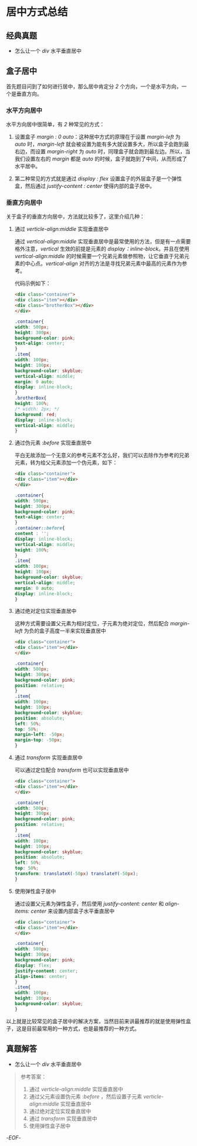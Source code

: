 # 居中方式总结

## 经典真题

- 怎么让一个 *div* 水平垂直居中

## 盒子居中

首先题目问到了如何进行居中，那么居中肯定分 *2* 个方向，一个是水平方向，一个是垂直方向。

### 水平方向居中

水平方向居中很简单，有 *2* 种常见的方式：

1. 设置盒子 *margin : 0 auto*：这种居中方式的原理在于设置 *margin-left* 为 *auto* 时，*margin-left* 就会被设置为能有多大就设置多大，所以盒子会跑到最右边，而设置 *margin-right* 为 *auto* 时，同理盒子就会跑到最左边。所以，当我们设置左右的 *margin* 都是 *auto* 的时候，盒子就跑到了中间，从而形成了水平居中。

2. 第二种常见的方式就是通过 *display : flex* 设置盒子的外层盒子是一个弹性盒，然后通过 *justify-content : center* 使得内部的盒子居中。

### 垂直方向居中

关于盒子的垂直方向居中，方法就比较多了，这里介绍几种：

1. 通过 *verticle-align:middle* 实现垂直居中

    通过 *vertical-align:middle* 实现垂直居中是最常使用的方法，但是有一点需要格外注意，*vertical* 生效的前提是元素的 *display：inline-block*。并且在使用 *vertical-align:middle* 的时候需要一个兄弟元素做参照物，让它垂直于兄弟元素的中心点。*vertical-align* 对齐的方法是寻找兄弟元素中最高的元素作为参考。

    代码示例如下：

    ```html
    <div class="container">
    <div class="item"></div>
    <div class="brotherBox"></div>
    </div>
    ```

    ```css
    .container{
    width: 500px;
    height: 300px;
    background-color: pink;
    text-align: center;
    }
    .item{
    width: 100px;
    height: 100px;
    background-color: skyblue;
    vertical-align: middle;
    margin: 0 auto;
    display: inline-block;
    }
    .brotherBox{
    height: 100%;
    /* width: 2px; */
    background: red;
    display: inline-block;
    vertical-align: middle;
    }
    ```

2. 通过伪元素 :*before* 实现垂直居中

    平白无故添加一个无意义的参考元素不怎么好，我们可以去除作为参考的兄弟元素，转为给父元素添加一个伪元素，如下：

    ```html
    <div class="container">
    <div class="item"></div>
    </div>
    ```

    ```css
    .container{
    width: 500px;
    height: 300px;
    background-color: pink;
    text-align: center;
    }
    .container::before{
    content : '';
    display: inline-block;
    vertical-align: middle;
    height: 100%;
    }
    .item{
    width: 100px;
    height: 100px;
    background-color: skyblue;
    vertical-align: middle;
    margin: 0 auto;
    display: inline-block;
    }
    ```

3. 通过绝对定位实现垂直居中

    这种方式需要设置父元素为相对定位，子元素为绝对定位，然后配合 *margin-left* 为负的盒子高度一半来实现垂直居中

    ```html
    <div class="container">
    <div class="item"></div>
    </div>
    ```

    ```css
    .container{
    width: 500px;
    height: 300px;
    background-color: pink;
    position: relative;
    }
    .item{
    width: 100px;
    height: 100px;
    background-color: skyblue;
    position: absolute;
    left: 50%;
    top: 50%;
    margin-left: -50px;
    margin-top: -50px;
    }
    ```

4. 通过 *transform* 实现垂直居中

    可以通过定位配合 *transform* 也可以实现垂直居中

    ```html
    <div class="container">
    <div class="item"></div>
    </div>
    ```

    ```css
    .container{
    width: 500px;
    height: 300px;
    background-color: pink;
    position: relative;
    }
    .item{
    width: 100px;
    height: 100px;
    background-color: skyblue;
    position: absolute;
    left: 50%;
    top: 50%;
    transform: translateX(-50px) translateY(-50px);
    }
    ```

5. 使用弹性盒子居中

    通过设置父元素为弹性盒子，然后使用 *justify-content: center* 和 *align-items: center* 来设置内部盒子水平垂直居中

    ```html
    <div class="container">
    <div class="item"></div>
    </div>
    ```

    ```css
    .container{
    width: 500px;
    height: 300px;
    background-color: pink;
    display: flex;
    justify-content: center;
    align-items: center;
    }
    .item{
    width: 100px;
    height: 100px;
    background-color: skyblue;
    }
    ```

以上就是比较常见的盒子居中的解决方案，当然目前来讲最推荐的就是使用弹性盒子，这是目前最常用的一种方式，也是最推荐的一种方式。

## 真题解答

- 怎么让一个 *div* 水平垂直居中

> 参考答案：
>
> 1. 通过 *verticle-align:middle* 实现垂直居中
> 2. 通过父元素设置伪元素 :*before* ，然后设置子元素  *verticle-align:middle* 实现垂直居中
> 3. 通过绝对定位实现垂直居中
> 4. 通过 *transform* 实现垂直居中
> 5. 使用弹性盒子居中

-*EOF*-
